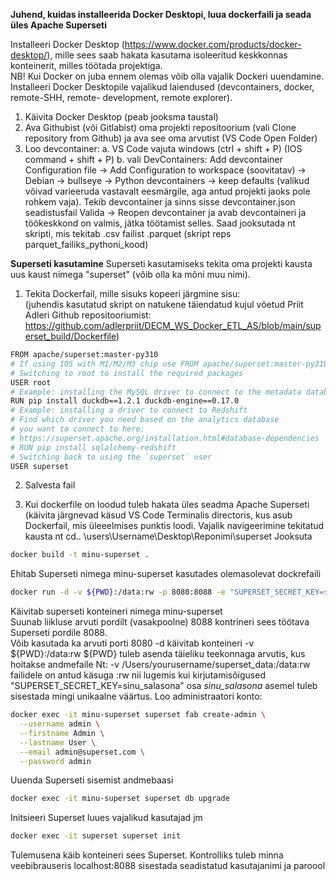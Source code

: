 **Juhend, kuidas installeerida Docker Desktopi, luua dockerfaili ja seada üles Apache Superseti**

Installeeri Docker Desktop (https://www.docker.com/products/docker-desktop/), mille sees saab hakata kasutama isoleeritud keskkonnas konteinerit, milles töötada projektiga.  
NB! Kui Docker on juba ennem olemas võib olla vajalik Dockeri uuendamine.  
Installeeri Docker Desktopile vajalikud laiendused (devcontainers, docker, remote-SHH, remote- development, remote explorer).  

1. Käivita Docker Desktop (peab jooksma taustal)
2. Ava Githubist (või Gitlabist) oma projekti repositoorium (vali Clone repository from Github) ja ava see oma arvutist (VS Code Open Folder)  
3. Loo devcontainer: 
a. VS Code vajuta windows (ctrl + shift + P) (IOS command + shift + P) 
b. vali DevContainers: Add devcontainer Configuration file -> Add Configuration to workspace (soovitatav) -> Debian -> bullseye -> Python devcontainers -> keep defaults (valikud võivad varieeruda vastavalt eesmärgile, aga antud projekti jaoks pole rohkem vaja). Tekib devcontainer ja sinns sisse devcontainer.json seadistusfail 
Valida -> Reopen devcontainer ja avab devcontaineri ja töökeskkond on valmis, jätka töötamist selles. Saad jooksutada nt skripti, mis tekitab .csv failist .parquet (skript reps parquet_failiks_pythoni_kood) 

**Superseti kasutamine**
Superseti kasutamiseks tekita oma projekti kausta uus kaust nimega "superset" (võib olla ka mõni muu nimi).
1. Tekita Dockerfail, mille sisuks kopeeri järgmine sisu:  
(juhendis kasutatud skript on natukene täiendatud kujul võetud Priit Adleri Github repositooriumist: 
https://github.com/adlerpriit/DECM_WS_Docker_ETL_AS/blob/main/superset_build/Dockerfile)


````bash
FROM apache/superset:master-py310 
# If using IOS with M1/M2/M3 chip use FROM apache/superset:master-py310-arm 
# Switching to root to install the required packages
USER root
# Example: installing the MySQL driver to connect to the metadata database
RUN pip install duckdb==1.2.1 duckdb-engine==0.17.0
# Example: installing a driver to connect to Redshift
# Find which driver you need based on the analytics database
# you want to connect to here:
# https://superset.apache.org/installation.html#database-dependencies
# RUN pip install sqlalchemy-redshift
# Switching back to using the `superset` user
USER superset
````

2. Salvesta fail

3. Kui dockerfile on loodud tuleb hakata üles seadma Apache Superseti 
(käivita järgnevad käsud VS Code Terminalis directoris, kus asub Dockerfail, mis üleeelmises punktis loodi.  Vajalik navigeerimine tekitatud kausta nt cd.. \users\Username\Desktop\Reponimi\superset
Jooksuta 
````bash
docker build -t minu-superset .
````   
Ehitab Superseti nimega minu-superset kasutades olemasolevat dockrefaili
````bash   
docker run -d -v ${PWD}:/data:rw -p 8080:8088 -e "SUPERSET_SECRET_KEY=sinu_salasona" --name superset minu-superset
````  
Käivitab superseti konteineri nimega minu-superset  
Suunab liikluse arvuti pordilt (vasakpoolne) 8088 kontrineri sees töötava Superseti pordile 8088.  
Võib kasutada ka arvuti porti 8080
-d käivitab konteineri 
-v ${PWD}:/data:rw ${PWD} tuleb asenda täieliku teekonnaga arvutis, kus hoitakse andmefaile Nt: -v /Users/yourusername/superset_data:/data:rw failidele on antud käsuga :rw nii lugemis kui kirjutamisõigused
"SUPERSET_SECRET_KEY=sinu_salasona" osa *sinu_salasona* asemel tuleb sisestada mingi unikaalne väärtus. 
Loo administraatori konto:
````bash
docker exec -it minu-superset superset fab create-admin \
  --username admin \
  --firstname Admin \
  --lastname User \
  --email admin@superset.com \
  --password admin
````
Uuenda Superseti sisemist andmebaasi 
````bash
docker exec -it minu-superset superset db upgrade
````
Initsieeri Superset luues vajalikud kasutajad jm
````bash
docker exec -it superset superset init
````

Tulemusena käib konteineri sees Superset. Kontrolliks tuleb minna veebibrauseris localhost:8088 sisestada seadistatud kasutajanimi ja paroool
